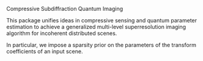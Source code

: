 Compressive Subdiffraction Quantum Imaging

This package unifies ideas in compressive sensing and quantum parameter estimation to achieve a generalized multi-level superresolution imaging algorithm for incoherent distributed scenes.

In particular, we impose a sparsity prior on the parameters of the transform coefficients of an input scene. 